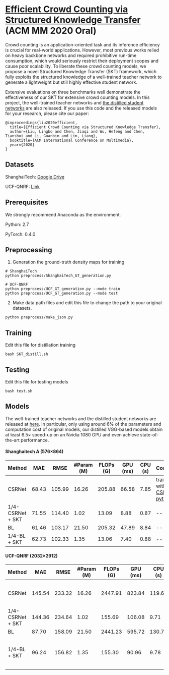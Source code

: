 # [Efficient Crowd Counting via Structured Knowledge Transfer](https://arxiv.org/abs/2003.10120) (ACM MM 2020 Oral)

Crowd counting is an application-oriented task and its inference efficiency is crucial for real-world applications. However, most previous works relied on heavy backbone networks and required prohibitive run-time consumption, which would seriously restrict their deployment scopes and cause poor scalability. To liberate these crowd counting models, we propose a novel Structured Knowledge Transfer (SKT) framework, which fully exploits the structured knowledge of a well-trained teacher network to generate a lightweight but still highly effective student network. 

Extensive evaluations on three benchmarks well demonstrate the effectiveness of our SKT for extensive crowd counting models. In this project, the well-trained teacher networks and [the distilled student networks](https://drive.google.com/drive/folders/17oxen8sNHtumcFL8hu9Z0Owuc6dWD8zV?usp=sharing) are also released. If you use this code and the released models for your research, please cite our paper:

```
@inproceedings{liu2020efficient,
  title={Efficient Crowd Counting via Structured Knowledge Transfer},
  author={Liu, Lingbo and Chen, Jiaqi and Wu, Hefeng and Chen, Tianshui and Li, Guanbin and Lin, Liang},
  booktitle={ACM International Conference on Multimedia},
  year={2020}
}
```
  
## Datasets
ShanghaiTech: [Google Drive](https://drive.google.com/open?id=16dhJn7k4FWVwByRsQAEpl9lwjuV03jVI)

UCF-QNRF: [Link](https://www.crcv.ucf.edu/data/ucf-qnrf/)

## Prerequisites
We strongly recommend Anaconda as the environment.

Python: 2.7

PyTorch: 0.4.0

## Preprocessing

1. Generation the ground-truth density maps for training

```
# ShanghaiTech
python preprocess/ShanghaiTech_GT_generation.py
```

```
# UCF-QNRF
python preprocess/UCF_GT_generation.py --mode train
python preprocess/UCF_GT_generation.py --mode test
```

2. Make data path files and edit this file to change the path to your original datasets.

```
python preprocess/make_json.py
```


## Training

Edit this file for distillation training

```
bash SKT_distill.sh
```

## Testing

Edit this file for testing models
```
bash test.sh
```

## Models
The well-trained teacher networks and the distilled student networks are released at [here](https://drive.google.com/drive/folders/17oxen8sNHtumcFL8hu9Z0Owuc6dWD8zV?usp=sharing). In particular, only using around 6% of the parameters and computation cost of original models, our distilled VGG-based models obtain at least 6.5× speed-up on an Nvidia 1080 GPU and even achieve state-of-the-art performance.

#### Shanghaitech A (576×864)
| Method | MAE | RMSE | #Param (M) | FLOPs (G) | GPU (ms) | CPU (s) | Comment | 
| --- | --- |  --- | --- |--- | --- | --- | --- |
| CSRNet | 68.43 | 105.99 | 16.26 | 205.88 | 66.58 | 7.85  | trained with [CSRNet-pytorch](https://github.com/leeyeehoo/CSRNet-pytorch) |
| 1/4-CSRNet + SKT | 71.55 | 114.40 | 1.02 | 13.09 | 8.88 | 0.87 | -- |
| BL | 61.46 | 103.17 | 21.50 | 205.32 | 47.89 |  8.84 | -- |
| 1/4-BL + SKT | 62.73 | 102.33 | 1.35 | 13.06 | 7.40 | 0.88 | -- |

#### UCF-QNRF (2032×2912)
| Method | MAE | RMSE | #Param (M) | FLOPs (G) | GPU (ms) | CPU (s) | Comment | 
| --- | --- |  --- | --- |--- | --- | --- | --- |
| CSRNet | 145.54 | 233.32 | 16.26 | 2447.91 | 823.84 | 119.67 | trained with [CSRNet-pytorch](https://github.com/leeyeehoo/CSRNet-pytorch) |
| 1/4-CSRNet + SKT | 144.36 | 234.64 | 1.02 | 155.69 | 106.08 | 9.71 | -- |
| BL | 87.70 | 158.09 | 21.50 | 2441.23 | 595.72 | 130.76 | -- |
| 1/4-BL + SKT | 96.24 | 156.82 | 1.35 | 155.30 | 90.96 | 9.78 | The released model is much better. |
